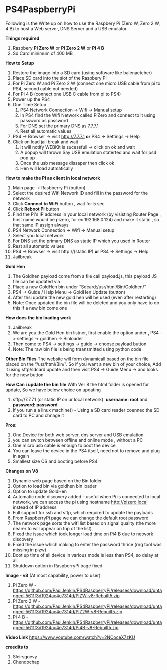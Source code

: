 # PS4PaspberryPi
Following is the Write up on how to use the Raspbery Pi (Zero W, Zero 2 W, 4 B) to host a Web server, DNS Server and a USB emulator

**Things required**
1. Raspbery **Pi Zero W** or **Pi Zero 2 W** or **Pi 4 B**
2. Sd Card minimum of 400 MB

**How to Setup**
1. Restore the image into a SD card (using software like balenaetcher)
2. Place SD card into the slot of the Raspbery Pi
3. For Pi Zero W and Pi Zero 2 W (connect one micro USB cable from pi to PS4, second cable not needed)
4. For Pi 4 B (connect one USB C cable from pi to PS4)
5. Power up the PS4
6. One Time Setup
    1. PS4 Network Connection -> Wifi -> Manual setup
    2. In PS4 find the Wifi Network called PiZero and connect to it using password as password
    3. For DNS set the primary DNS as 7.7.7.1
    4. Rest all automatic values
7. PS4 -> Browser -> visit http://7.7.7.1 **or** PS4 -> Settings -> Help
8. Click on load jail break and wait
    1. It will notify WEBKit is sucessfull -> click on ok and wait
    2. A popup will thrown Say USB emulation staterted and wait for ps4 pop up
    3. Once the usb message dissaper then click ok
    4. Hen will load autmatically

**How to make the Pi as client in local network**
1. Main page -> Rasbberry Pi (button)
2. Select the desired Wifi Network ID and fill in the password for the network
3. Click **Connect to WiFi** button , wait for 5 sec
4. Click **Reboot Pi** button
5. Find the Pi's IP address in your local network (by visisting Router Page , host name would be pizero, for ex 192.168.0.124) and make it static , so that same IP assign always
6. PS4 Network Connection -> Wifi -> Manual setup
7. Select you local network 
8. For DNS set the primary DNS as static IP which you used in Router
9. Rest all automatic values
10. PS4 -> Browser -> visit http://(static IP) **or** PS4 -> Settings -> Help
11. Jailbreak

**Gold Hen**
1. The Goldhen payload come from a file call payload.js, this payload JS file can be updated via
2. Place a new GoldHen bin under “Sdcard:/usr/html/Bin/Goldhen/”
3. PS4 ->  Guide / Help Menu -> GoldHen Update (button)
4. After thsi update the new gold hen will be used (even after restarting)
5. Note: Once updated the bin file will be deleted and you only have to do this if a new bin come one

**How does the bin loading work**
1. Jailbreak
2. We are you the Gold Hen bin listner, first enable the option under , PS4 -> settings -> goldhen -> Binloader
3. Then come to PS4 -> settings -> guide -> choose payload button
4. Note: The raw bin file is being traansmitted using python code
           
**Other Bin Files**
The website will form dynamicall based on the bin file placed on the “/usr/html/Bin/”.
So if you want a new bin of your choice, Add it using sftp/sdcard update and then visit 
PS4 ->  Guide Menu -> and looks for the new button

**How Can i update the bin file**
With Ver 8 the html folder is opened for update, So we have below choice on updating
1. sftp://7.7.7.1 (or static IP on ur local network). **username: root** and **password: password**
4. If you run a a linux machine() - Using a SD card reader coennec the SD card to PC and chnage it
  
 
**Pros**:
1. One Device for both web server, dns server and USB emulation
2. you can switch between offline and online mode , without a PC
3. One micro usb cable is enough to boot the device
4. You can leave the device in the PS4 itself, need not to remove and plug in again
5. Smallest size OS and booting before PS4


**Changes on V8**
1. Dynamic web page based on the Bin folder
2. Option to load bin via goldhen bin loader
3. Option to update GoldHen
4. Automatic node discovery added – useful when Pi is connected to local network, we can access the pi using hostname http://pizero.local instead of IP address
5. Full support for ssh and sftp, which required to update the payloads
6. From RaspberryPi page we can change the default root password
7. The network page sorts the wifi list based on signal quality (the more nearer to will appear on top of the list)
8. Fixed the issue which took longer load time on Pi4 B due to network discovery
9. Fixed the issue which making to enter the password thrice (rng tool was missing in pizw)
10. Boot up time of all device in various mode is less than PS4, so delay at all
11. Shutdown option in RaspberryPi page fixed

**Image - v8** (At most capability, power to user)
1. Pi Zero W - https://github.com/PaulJenkin/PS4RaspberryPi/releases/download/untagged-5611f3d1924ac4e7314d/PiZW-v8-Rebuilt5.zip
2. Pi Zero 2 W - https://github.com/PaulJenkin/PS4RaspberryPi/releases/download/untagged-5611f3d1924ac4e7314d/PiZ2W-v8-Rebuilt5.zip
3. Pi 4 B - https://github.com/PaulJenkin/PS4RaspberryPi/releases/download/untagged-5611f3d1924ac4e7314d/Pi4B-v8-Rebuilt5.zip

**Video Link**
https://www.youtube.com/watch?v=2NCoceX7zKU



**creedits to**
1. Sleirsgoevy
2. Chendochap
